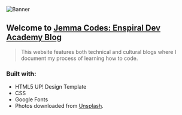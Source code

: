 ![Banner](https://user-images.githubusercontent.com/77214034/133357514-30ee592d-85dc-40f4-ac65-5277c9085e28.png)

## Welcome to [Jemma Codes: Enspiral Dev Academy Blog](https://jemma-dixon.github.io/index.html)


> This website features both technical and cultural blogs where I document my process of learning how to code.


### Built with:
- HTML5 UP! Design Template 
- CSS
- Google Fonts 
- Photos downloaded from [Unsplash](https://unsplash.com/s/photos/france).


        
      

    
